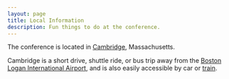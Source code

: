```yaml
---
layout: page
title: Local Information
description: Fun things to do at the conference.
---
```

The conference is located in [Cambridge](https://www.cambridgema.gov/), Massachusetts.

Cambridge is a short drive, shuttle ride, or bus trip away
from the [Boston Logan International Airport](https://www.massport.com/logan-airport/), 
and is also easily accessible by car or 
[train](https://www.amtrak.com/servlet/ContentServer?pagename=am/am2Station/Station_Page&code=BOS).
